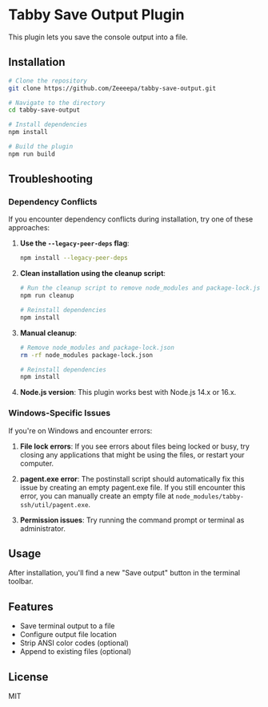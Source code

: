 # Tabby Save Output Plugin

This plugin lets you save the console output into a file.

## Installation

```bash
# Clone the repository
git clone https://github.com/Zeeeepa/tabby-save-output.git

# Navigate to the directory
cd tabby-save-output

# Install dependencies
npm install

# Build the plugin
npm run build
```

## Troubleshooting

### Dependency Conflicts

If you encounter dependency conflicts during installation, try one of these approaches:

1. **Use the `--legacy-peer-deps` flag**:
   ```bash
   npm install --legacy-peer-deps
   ```

2. **Clean installation using the cleanup script**:
   ```bash
   # Run the cleanup script to remove node_modules and package-lock.json
   npm run cleanup
   
   # Reinstall dependencies
   npm install
   ```

3. **Manual cleanup**:
   ```bash
   # Remove node_modules and package-lock.json
   rm -rf node_modules package-lock.json
   
   # Reinstall dependencies
   npm install
   ```

4. **Node.js version**: This plugin works best with Node.js 14.x or 16.x.

### Windows-Specific Issues

If you're on Windows and encounter errors:

1. **File lock errors**: If you see errors about files being locked or busy, try closing any applications that might be using the files, or restart your computer.

2. **pagent.exe error**: The postinstall script should automatically fix this issue by creating an empty pagent.exe file. If you still encounter this error, you can manually create an empty file at `node_modules/tabby-ssh/util/pagent.exe`.

3. **Permission issues**: Try running the command prompt or terminal as administrator.

## Usage

After installation, you'll find a new "Save output" button in the terminal toolbar.

## Features

- Save terminal output to a file
- Configure output file location
- Strip ANSI color codes (optional)
- Append to existing files (optional)

## License

MIT

